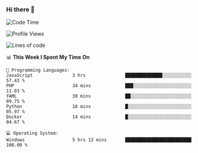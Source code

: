 ### Hi there 👋
<!--START_SECTION:waka-->
![Code Time](http://img.shields.io/badge/Code%20Time-193%20hrs%2010%20mins-blue)

![Profile Views](http://img.shields.io/badge/Profile%20Views-0-blue)

![Lines of code](https://img.shields.io/badge/From%20Hello%20World%20I%27ve%20Written-1.0%20million%20lines%20of%20code-blue)

📊 **This Week I Spent My Time On** 

```text
💬 Programming Languages: 
JavaScript               3 hrs               ██████████████░░░░░░░░░░░   57.43 % 
PHP                      34 mins             ███░░░░░░░░░░░░░░░░░░░░░░   11.03 % 
YAML                     30 mins             ██░░░░░░░░░░░░░░░░░░░░░░░   09.75 % 
Python                   18 mins             █░░░░░░░░░░░░░░░░░░░░░░░░   05.97 % 
Docker                   14 mins             █░░░░░░░░░░░░░░░░░░░░░░░░   04.67 % 

💻 Operating System: 
Windows                  5 hrs 13 mins       █████████████████████████   100.00 % 
```


<!--END_SECTION:waka-->
<!--
**AnimeruFR/AnimeruFR** is a ✨ _special_ ✨ repository because its `README.md` (this file) appears on your GitHub profile.

Here are some ideas to get you started:

- 🔭 I’m currently working on ...
- 🌱 I’m currently learning ...
- 👯 I’m looking to collaborate on ...
- 🤔 I’m looking for help with ...
- 💬 Ask me about ...
- 📫 How to reach me: ...
- 😄 Pronouns: ...
- ⚡ Fun fact: ...
-->

